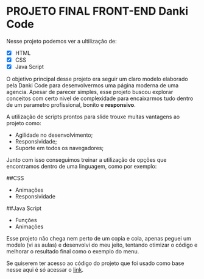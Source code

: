 # PROJETO FINAL FRONT-END Danki Code

Nesse projeto podemos ver a ultilização de: <br>
 - [X] HTML <br>
 - [X] CSS<br>
 - [X] Java Script<br>
 
O objetivo principal desse projeto era seguir um claro modelo elaborado pela Danki Code para desenvolvermos uma página moderna de uma agencia.
Apesar de parecer simples, esse projeto buscou explorar conceitos com certo nivel de complexidade para encaixarmos tudo dentro de um parametro profissional, bonito e **responsivo**.

A utilização de scripts prontos para slide trouxe muitas vantagens ao projeto como:

- Agilidade no desenvolvimento;
- Responsividade;
- Suporte em todos os navegadores;

Junto com isso conseguimos treinar a utilização de opções que encontramos dentro de uma linguagem, como por exemplo:

##CSS

- Animações
- Responsividade

##Java Script

- Funções
- Animações

Esse projeto não chega nem perto de um copia e cola, apenas peguei um modelo (vi as aulas) e desenvolvi do meu jeito, tentando otimizar o código e melhorar o resultado final como o exemplo do menu. 

Se quiserem ter acesso ao código do projeto que foi usado como base nesse aqui é só acessar o [link](https://drive.google.com/file/d/1-kr-F3yp5QRhOf-MjrO5kiRmZ_3BrneD/view). 
